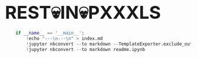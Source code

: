 
# <big><big><big>REST💀IN💀PXXXLS</big></big></big>


```python
    if __name__ == '__main__':
        !echo "---\n---\n" > index.md
        !jupyter nbconvert --to markdown --TemplateExporter.exclude_output=True --stdout readme.ipynb >> index.md
        !jupyter nbconvert --to markdown readme.ipynb
```
